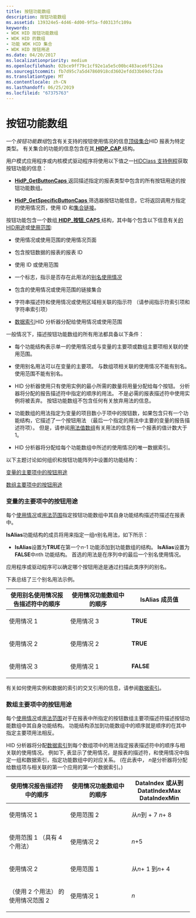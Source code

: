 ```yaml
---
title: 按钮功能数组
description: 按钮功能数组
ms.assetid: 139324e5-4d46-4d00-9f5a-fd0313fc109a
keywords:
- WDK HID 按钮功能数组
- WDK HID 的数组
- 功能 WDK HID 集合
- WDK HID 按钮用途
ms.date: 04/20/2017
ms.localizationpriority: medium
ms.openlocfilehash: 02bce9ff79c1cf92e1a5e5c00bc483ace6f512ea
ms.sourcegitcommit: fb7d95c7a5d47860918cd3602efdd33b69dcf2da
ms.translationtype: MT
ms.contentlocale: zh-CN
ms.lasthandoff: 06/25/2019
ms.locfileid: "67375763"
---
```

# <a name="button-capability-arrays"></a>按钮功能数组





一个*按钮功能数组*包含有关支持的按钮使用情况的信息[顶级集合](top-level-collections.md)HID 报表为特定类型。 有关集合的功能的信息包含在其[ **HIDP\_CAP** ](https://docs.microsoft.com/windows-hardware/drivers/ddi/content/hidpi/ns-hidpi-_hidp_caps)结构。

用户模式应用程序或内核模式驱动程序将使用以下值之一[HIDClass 支持例程](https://docs.microsoft.com/windows-hardware/drivers/ddi/content/index)获取按钮功能的信息：

-   [**HidP\_GetButtonCaps** ](https://docs.microsoft.com/windows-hardware/drivers/ddi/content/hidpi/nf-hidpi-hidp_getbuttoncaps)返回描述指定的报表类型中包含的所有按钮用途的按钮功能数组。

-   [**HidP\_GetSpecificButtonCaps** ](https://docs.microsoft.com/windows-hardware/drivers/ddi/content/hidpi/nf-hidpi-hidp_getspecificbuttoncaps)筛选器按钮功能信息，它将返回调用方指定的使用情况页，使用 ID 和[集合链接](link-collections.md)。

按钮功能包含一个数组[ **HIDP\_按钮\_CAPS** ](https://docs.microsoft.com/windows-hardware/drivers/ddi/content/hidpi/ns-hidpi-_hidp_button_caps)结构，其中每个包含以下信息有关[的HID用途](hid-usages.md)或[使用范围](hid-usages.md#usage-range):

-   使用情况或使用范围的使用情况页面

-   包含按钮数据的报表的报表 ID

-   使用 ID 或使用范围

-   一个标志，指示是否存在此用法的[别名使用情况](hid-usages.md#aliased-usages)

-   包含的使用情况或使用范围的链接集合

-   字符串描述符和使用情况或使用区域相关联的指示符 （请参阅指示符索引项和字符串索引项）

-   [数据索引](data-indices.md)HID 分析器分配给使用情况或使用范围

一般情况下，描述按钮功能数组的所有用法都具备以下条件：

-   每个功能结构表示单一的使用情况或与变量的主要项或数组主要项相关联的使用范围。

-   使用别名用法可以在变量的主要项。 与数组项相关联的使用情况不能有别名。 使用范围不能有别名。

-   HID 分析器使用只有使用实例的最小所需的数量将用量分配给每个按钮。 分析器将分配的报告描述符中指定的顺序的用法。 不是必需的报表描述符中使用实例将被丢弃。 按钮功能数组不包含任何有关放弃用法的信息。

-   功能数组的用法指定为变量的项目数小于项中的按钮数，如果包含只有一个功能结构，它描述了一个按钮用法 （最后一个指定的用法中主要的变量的报告描述符项）。 但是，请参阅[用法值数组](value-capability-arrays.md#usage-value-array)有关用法的信息有一个报表的值计数大于 1。

-   HID 分析器将分配给每个功能数组中所述的使用情况的唯一数据索引。

以下主题讨论如何组织和按钮功能阵列中设置的功能结构：

[变量的主要项中的按钮用途](#button-usages-in-a-variable-main-item)

[数组主要项中的按钮用途](#button-usages-in-an-array-main-item)

### <a href="" id="button-usages-in-a-variable-main-item"></a> 变量的主要项中的按钮用途

每个[使用情况](hid-usages.md)或[用法范围](hid-usages.md#usage-range)指定按钮功能数组中其自身功能结构描述符描述在报表中。

**IsAlias**功能结构的成员将用来指定一组*n*别名用法，如下所示：

-   **IsAlias**设置为**TRUE**在第一个*n*-1 功能添加到功能数组的结构。 **IsAlias**设置为**FALSE**中*n*th 功能结构。 首选的用法是在序列中的最后一个别名使用情况。

应用程序或驱动程序可以确定哪个按钮用途是通过扫描此类序列的别名。

下表总结了三个别名用法示例。

<table>
<colgroup>
<col width="33%" />
<col width="33%" />
<col width="33%" />
</colgroup>
<thead>
<tr class="header">
<th>使用别名使用情况报告描述符中的顺序</th>
<th>使用情况功能数组中的顺序</th>
<th>IsAlias 成员值</th>
</tr>
</thead>
<tbody>
<tr class="odd">
<td><p>使用情况 1</p></td>
<td><p>使用情况 3</p></td>
<td><p><strong>TRUE</strong></p></td>
</tr>
<tr class="even">
<td><p>使用情况 2</p></td>
<td><p>使用情况 2</p></td>
<td><p><strong>TRUE</strong></p></td>
</tr>
<tr class="odd">
<td><p>使用情况 3</p></td>
<td><p>使用情况 1</p></td>
<td><p><strong>FALSE</strong></p></td>
</tr>
</tbody>
</table>

 

有关如何使用实例和数据的索引的交叉引用的信息，请参阅[数据索引](data-indices.md)。

### <a href="" id="button-usages-in-an-array-main-item"></a> 数组主要项中的按钮用途

每个[使用情况](hid-usages.md)或[用法范围](hid-usages.md#usage-range)对于在报表中所指定的按钮数组主要项描述符描述按钮功能数组中其自身功能结构。 功能结构添加到功能数组中的顺序就是顺序的在其中指定主要项用法相反。

HID 分析器将分配[数据索引](data-indices.md)到每个数组项中的用法指定报表描述符中的顺序与相关联的使用情况。 例如下, 表显示了使用情况，是报表的描述符，和使用情况中指定一组和数据索引，指定功能数组中的对应关系。 (在此表中， *n*是分析器将分配给数组项与相关联的第一个应用的第一个数据索引。)

<table>
<colgroup>
<col width="33%" />
<col width="33%" />
<col width="33%" />
</colgroup>
<thead>
<tr class="header">
<th>使用情况报告描述符中的顺序</th>
<th>使用情况功能数组中的顺序</th>
<th>DataIndex 或从到 DatatIndexMax DataIndexMin</th>
</tr>
</thead>
<tbody>
<tr class="odd">
<td><p>使用情况 1</p></td>
<td><p>使用范围 2</p></td>
<td><p>从<em>n</em>到 + 7 <em>n</em>+ 8</p></td>
</tr>
<tr class="even">
<td><p>使用范围 1 （具有 4 个用法）</p></td>
<td><p>使用情况 2</p></td>
<td><p><em>n</em>+5</p></td>
</tr>
<tr class="odd">
<td><p>使用情况 2</p></td>
<td><p>使用范围 1</p></td>
<td><p>从<em>n</em>+ 1 到<em>n</em>+ 4</p></td>
</tr>
<tr class="even">
<td><p>（使用 2 个用法） 的使用情况范围 2</p></td>
<td><p>使用情况 1</p></td>
<td><p><em>n</em></p></td>
</tr>
</tbody>
</table>

 

 

 




